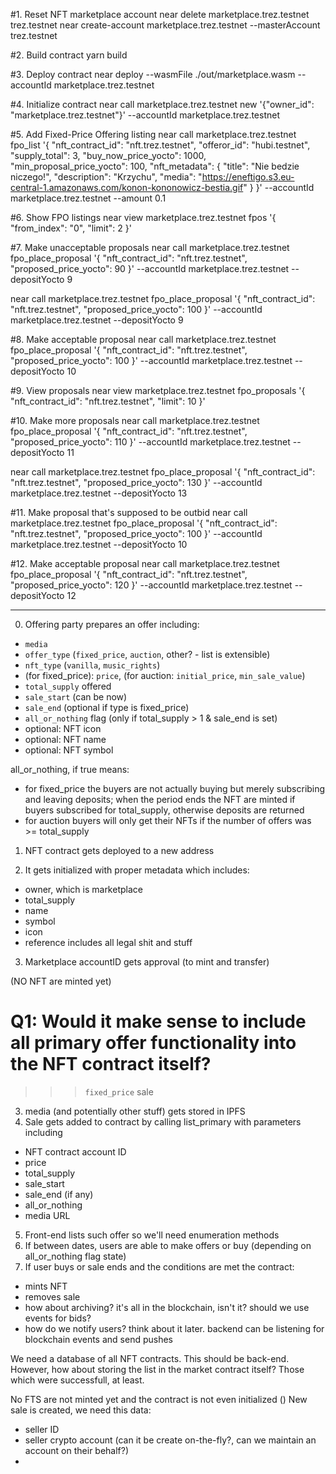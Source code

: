 #1. Reset NFT marketplace account
near delete marketplace.trez.testnet trez.testnet
near create-account marketplace.trez.testnet --masterAccount trez.testnet

#2. Build contract
yarn build

#3. Deploy contract
near deploy --wasmFile ./out/marketplace.wasm --accountId marketplace.trez.testnet

#4. Initialize contract
near call marketplace.trez.testnet new '{"owner_id": "marketplace.trez.testnet"}' --accountId marketplace.trez.testnet 

#5. Add Fixed-Price Offering listing
near call marketplace.trez.testnet fpo_list '{
    "nft_contract_id": "nft.trez.testnet", 
    "offeror_id": "hubi.testnet",
    "supply_total": 3,
    "buy_now_price_yocto": 1000,
    "min_proposal_price_yocto": 100,
    "nft_metadata":  {
        "title": "Nie bedzie niczego!", 
        "description": "Krzychu", 
        "media": "https://eneftigo.s3.eu-central-1.amazonaws.com/konon-kononowicz-bestia.gif"
    }
}' --accountId marketplace.trez.testnet --amount 0.1

#6. Show FPO listings
near view marketplace.trez.testnet fpos '{
    "from_index": "0",
    "limit": 2
}'

#7. Make unacceptable proposals 
near call marketplace.trez.testnet fpo_place_proposal '{
    "nft_contract_id": "nft.trez.testnet",
    "proposed_price_yocto": 90
}' --accountId marketplace.trez.testnet --depositYocto 9

near call marketplace.trez.testnet fpo_place_proposal '{
    "nft_contract_id": "nft.trez.testnet",
    "proposed_price_yocto": 100
}' --accountId marketplace.trez.testnet --depositYocto 9

#8. Make acceptable proposal
near call marketplace.trez.testnet fpo_place_proposal '{
    "nft_contract_id": "nft.trez.testnet",
    "proposed_price_yocto": 100
}' --accountId marketplace.trez.testnet --depositYocto 10

#9. View proposals
near view marketplace.trez.testnet fpo_proposals '{
    "nft_contract_id": "nft.trez.testnet",
    "limit": 10
}'

#10. Make more proposals
near call marketplace.trez.testnet fpo_place_proposal '{
    "nft_contract_id": "nft.trez.testnet",
    "proposed_price_yocto": 110
}' --accountId marketplace.trez.testnet --depositYocto 11

near call marketplace.trez.testnet fpo_place_proposal '{
    "nft_contract_id": "nft.trez.testnet",
    "proposed_price_yocto": 130
}' --accountId marketplace.trez.testnet --depositYocto 13

#11. Make proposal that's supposed to be outbid
near call marketplace.trez.testnet fpo_place_proposal '{
    "nft_contract_id": "nft.trez.testnet",
    "proposed_price_yocto": 100
}' --accountId marketplace.trez.testnet --depositYocto 10

#12. Make acceptable proposal
near call marketplace.trez.testnet fpo_place_proposal '{
    "nft_contract_id": "nft.trez.testnet",
    "proposed_price_yocto": 120
}' --accountId marketplace.trez.testnet --depositYocto 12

----------------------

0. Offering party prepares an offer including:
- `media`
- `offer_type` (`fixed_price`, `auction`, other? - list is extensible)
- `nft_type` (`vanilla`, `music_rights`)
- (for fixed_price): `price`, (for auction: `initial_price`, `min_sale_value`)
- `total_supply` offered
- `sale_start` (can be now)
- `sale_end` (optional if type is fixed_price)
- `all_or_nothing` flag (only if total_supply > 1 & sale_end is set)
- optional: NFT icon
- optional: NFT name
- optional: NFT symbol

all_or_nothing, if true means:
- for fixed_price the buyers are not actually buying but merely subscribing and leaving deposits; when the period ends the NFT are minted if buyers subscribed for total_supply, otherwise deposits are returned
- for auction buyers will only get their NFTs if the number of offers was >= total_supply

1. NFT contract gets deployed to a new address

2. It gets initialized with proper metadata which includes:
- owner, which is marketplace
- total_supply
- name
- symbol
- icon
- reference includes all legal shit and stuff

3. Marketplace accountID gets approval (to mint and transfer)

(NO NFT are minted yet)

# Q1: Would it make sense to include all primary offer functionality into the NFT contract itself? 

>>> `fixed_price` sale

3. media (and potentially other stuff) gets stored in IPFS
4. Sale gets added to contract by calling list_primary with parameters including
- NFT contract account ID
- price
- total_supply
- sale_start
- sale_end (if any)
- all_or_nothing
- media URL
5. Front-end lists such offer so we'll need enumeration methods
6. If between dates, users are able to make offers or buy (depending on all_or_nothing flag state)
7. If user buys or sale ends and the conditions are met the contract:
- mints NFT
- removes sale
- how about archiving? it's all in the blockchain, isn't it? should we use events for bids?
- how do we notify users? think about it later. backend can be listening for blockchain events and send pushes


We need a database of all NFT contracts. This should be back-end. However, how about storing the list in the market contract itself? Those which were successfull, at least.











No FTS are not minted yet and the contract is not even initialized ()
New sale is created, we need this data:
- seller ID
- seller crypto account (can it be create on-the-fly?, can we maintain an account on their behalf?)
- 
